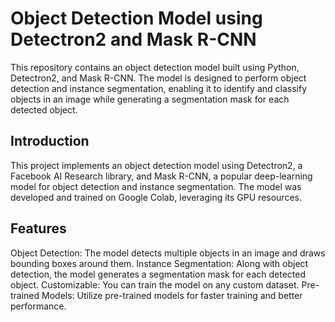 # Object Detection Model using Detectron2 and Mask R-CNN
This repository contains an object detection model built using Python, Detectron2, and Mask R-CNN. The model is designed to perform object detection and instance segmentation, enabling it to identify and classify objects in an image while generating a segmentation mask for each detected object.

<h2>Introduction</h2>
This project implements an object detection model using Detectron2, a Facebook AI Research library, and Mask R-CNN, a popular deep-learning model for object detection and instance segmentation. The model was developed and trained on Google Colab, leveraging its GPU resources.

<h2>Features</h2>
Object Detection: The model detects multiple objects in an image and draws bounding boxes around them.
Instance Segmentation: Along with object detection, the model generates a segmentation mask for each detected object.
Customizable: You can train the model on any custom dataset.
Pre-trained Models: Utilize pre-trained models for faster training and better performance.
